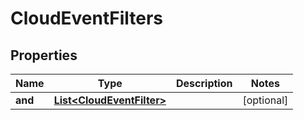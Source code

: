 

# CloudEventFilters


## Properties

| Name | Type | Description | Notes |
|------------ | ------------- | ------------- | -------------|
|**and** | [**List&lt;CloudEventFilter&gt;**](CloudEventFilter.md) |  |  [optional] |




